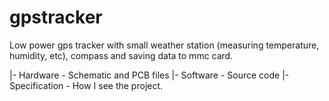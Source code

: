 gpstracker
==========

Low power gps tracker with small weather station (measuring temperature, humidity, etc), compass and saving data to mmc card.

 
|- Hardware      - Schematic and PCB files
|- Software      - Source code
|- Specification - How I see the project.